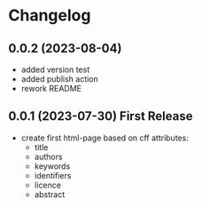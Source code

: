 # Changelog

## 0.0.2 (2023-08-04)

* added version test
* added publish action
* rework README

## 0.0.1 (2023-07-30) First Release

* create first html-page based on cff attributes:
  * title
  * authors
  * keywords
  * identifiers
  * licence
  * abstract
